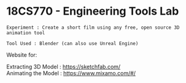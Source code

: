 # **18CS770 - Engineering Tools Lab**

```
Experiment : Create a short film using any free, open source 3D animation tool

Tool Used : Blender (can also use Unreal Engine)
```

Website for:

  Extracting 3D Model : https://sketchfab.com/ <br />
  Animating the Model : https://www.mixamo.com/#/ <br />


